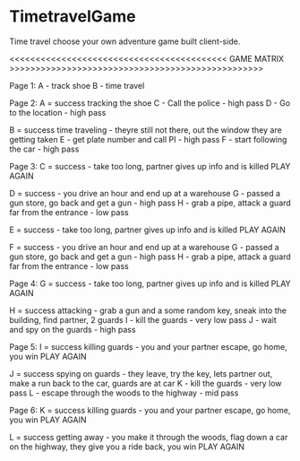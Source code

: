 # TimetravelGame
Time travel choose your own adventure game built client-side. 

<<<<<<<<<<<<<<<<<<<<<<<<<<<<<<<<<<<<<<<<<<  GAME MATRIX  >>>>>>>>>>>>>>>>>>>>>>>>>>>>>>>>>>>>>>>>>>>>>>>>>

Page 1:
A - track shoe
B - time travel

>>>>>>>>>>>>>>>>>>>>>>>>>>>>>>>>>>>>>>>>>>>>>>>>>>>>>>>>>>>>>>>>>>>>>>>>>>>>>>>>>>>>>>>>>>>>>>>>>>>>>>>>>>>>

Page 2:
A = success tracking the shoe 
C - Call the police - high pass
D - Go to the location - high pass

B = success time traveling - theyre still not there, out the window they are getting taken 
E - get plate number and call PI - high pass
F - start following the car - high pass

>>>>>>>>>>>>>>>>>>>>>>>>>>>>>>>>>>>>>>>>>>>>>>>>>>>>>>>>>>>>>>>>>>>>>>>>>>>>>>>>>>>>>>>>>>>>>>>>>>>>>>>>>>>>

Page 3:
C = success - take too long, partner gives up info and is killed
PLAY AGAIN

D = success - you drive an hour and end up at a warehouse 
G - passed a gun store, go back and get a gun - high pass
H - grab a pipe, attack a guard far from the entrance - low pass

E = success - take too long, partner gives up info and is killed
PLAY AGAIN

F = success - you drive an hour and end up at a warehouse 
G - passed a gun store, go back and get a gun - high pass
H - grab a pipe, attack a guard far from the entrance - low pass

>>>>>>>>>>>>>>>>>>>>>>>>>>>>>>>>>>>>>>>>>>>>>>>>>>>>>>>>>>>>>>>>>>>>>>>>>>>>>>>>>>>>>>>>>>>>>>>>>>>>>>>>>>>>

Page 4:
G = success - take too long, partner gives up info and is killed 
PLAY AGAIN

H = success attacking - grab a gun and a some random key, sneak into the building, find partner, 2 guards
I - kill the guards - very low pass
J - wait and spy on the guards - high pass

>>>>>>>>>>>>>>>>>>>>>>>>>>>>>>>>>>>>>>>>>>>>>>>>>>>>>>>>>>>>>>>>>>>>>>>>>>>>>>>>>>>>>>>>>>>>>>>>>>>>>>>>>>>>

Page 5:
I = success killing guards - you and your partner escape, go home, you win 
PLAY AGAIN

J = success spying on guards - they leave, try the key, lets partner out, make a run back to the car, guards are at car
K - kill the guards - very low pass
L - escape through the woods to the highway - mid pass

>>>>>>>>>>>>>>>>>>>>>>>>>>>>>>>>>>>>>>>>>>>>>>>>>>>>>>>>>>>>>>>>>>>>>>>>>>>>>>>>>>>>>>>>>>>>>>>>>>>>>>>>>>>>

Page 6:
K = success killing guards - you and your partner escape, go home, you win 
PLAY AGAIN

L = success getting away - you make it through the woods, flag down a car on the highway, they give you a ride back, you win
PLAY AGAIN






